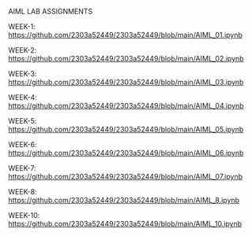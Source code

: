 AIML LAB ASSIGNMENTS

WEEK-1: https://github.com/2303a52449/2303a52449/blob/main/AIML_01.ipynb

WEEK-2: https://github.com/2303a52449/2303a52449/blob/main/AIML_02.ipynb

WEEK-3: https://github.com/2303a52449/2303a52449/blob/main/AIML_03.ipynb

WEEK-4: https://github.com/2303a52449/2303a52449/blob/main/AIML_04.ipynb

WEEK-5: https://github.com/2303a52449/2303a52449/blob/main/AIML_05.ipynb

WEEK-6: https://github.com/2303a52449/2303a52449/blob/main/AIML_06.ipynb

WEEK-7: https://github.com/2303a52449/2303a52449/blob/main/AIML_07.ipynb

WEEK-8: https://github.com/2303a52449/2303a52449/blob/main/AIML_8.ipynb

WEEK-10: https://github.com/2303a52449/2303a52449/blob/main/AIML_10.ipynb
